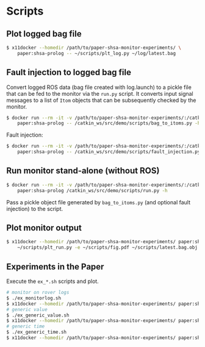 Scripts
=======


Plot logged bag file
--------------------

```bash
$ x11docker --homedir /path/to/paper-shsa-monitor-experiments/ \
    paper:shsa-prolog -- ~/scripts/plt_log.py ~/log/latest.bag
```

Fault injection to logged bag file
----------------------------------

Convert logged ROS data (bag file created with log.launch)
to a pickle file that can be fed to the monitor via the `run.py` script.
It converts input signal messages to a list of `Itom` objects that can be subsequently checked by the monitor.
```bash
$ docker run --rm -it -v /path/to/paper-shsa-monitor-experiments/:/catkin_ws/src/demo \
    paper:shsa-prolog -- /catkin_ws/src/demo/scripts/bag_to_itoms.py -h
```

Fault injection:
```bash
$ docker run --rm -it -v /path/to/paper-shsa-monitor-experiments/:/catkin_ws/src/demo \
    paper:shsa-prolog -- /catkin_ws/src/demo/scripts/fault_injection.py -h
```

Run monitor stand-alone (without ROS)
-------------------------------------

```bash
$ docker run --rm -it -v /path/to/paper-shsa-monitor-experiments/:/catkin_ws/src/demo \
    paper:shsa-prolog /catkin_ws/src/demo/scripts/run.py -h
```

Pass a pickle object file generated by `bag_to_itoms.py` (and optional fault injection) to the script.

Plot monitor output
-------------------

```bash
$ x11docker --homedir /path/to/paper-shsa-monitor-experiments/ paper:shsa-prolog -- \
    ~/scripts/plt_run.py -e ~/scripts/fig.pdf ~/scripts/latest.bag.obj
```

Experiments in the Paper
------------------------

Execute the `ex_*.sh` scripts and plot.
```bash
# monitor on rover logs
$ ./ex_monitorlog.sh
$ x11docker --homedir /path/to/paper-shsa-monitor-experiments/ paper:shsa-prolog -- ~/scripts/plt_run.py -u ~/config/uncertainty.yaml -p ~/scripts/run.obj
# generic value
$ ./ex_generic_value.sh
$ x11docker --homedir /path/to/paper-shsa-monitor-experiments/ paper:shsa-prolog -- ~/scripts/plt_generic_value.py -u ~/config/generic.yaml -p ~/scripts/run.obj
# generic time
$ ./ex_generic_time.sh
$ x11docker --homedir /path/to/paper-shsa-monitor-experiments/ paper:shsa-prolog -- ~/scripts/plt_generic_time.py -u ~/config/generic.yaml -p ~/scripts/run_gt1.obj ~/scripts/run_gt2.obj
```
